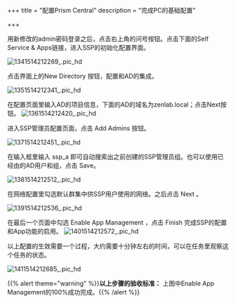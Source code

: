 +++
title = "配置Prism Central"
description = "完成PC的基础配置"

+++

用新修改的admin密码登录之后，点击右上角的问号按钮。点击下面的Self Service & Apps链接，进入SSP的初始化配置界面。

![1341514212269_.pic_hd](/media/15142875527032/1341514212269_.pic_hd.jpg)

点击界面上的New Directory 按钮，配置和AD的集成。

![1351514212341_.pic_hd](/media/15142875527032/1351514212341_.pic_hd.jpg)

在配置页面里输入AD的项目信息，下面的AD的域名为zenlab.local；点击Next按钮。
![1361514212420_.pic_hd](/media/15142875527032/1361514212420_.pic_hd.jpg)

进入SSP管理员配置页面，点击 Add Admins 按钮。

![1371514212451_.pic_hd](/media/15142875527032/1371514212451_.pic_hd.jpg)

在输入框里输入 ssp_a 即可自动搜索出之前创建的SSP管理员组。也可以使用已经由的AD用户和组，点击 Save。

![1381514212512_.pic_hd](/media/15142875527032/1381514212512_.pic_hd.jpg)

在网络配置里勾选默认群集中供SSP用户使用的网络。之后点击 Next 。

![1391514212536_.pic_hd](/media/15142875527032/1391514212536_.pic_hd.jpg)

在最后一个页面中勾选 Enable App Management ，点击 Finish 完成SSP的配置和App功能的启用。
![1401514212572_.pic_hd](/media/15142875527032/1401514212572_.pic_hd.jpg)

以上配置的生效需要一个过程，大约需要十分钟左右的时间，可以在任务里观察这个任务的状态。 

![1411514212685_.pic_hd](/media/15142875527032/1411514212685_.pic_hd.jpg)

{{% alert theme="warning" %}}**以上步骤的验收标准：** 上图中Enable App Management的100%成功完成。{{% /alert %}}